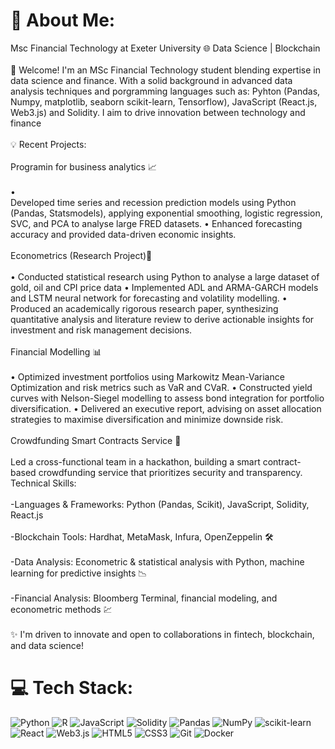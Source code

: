 # 💫 About Me:
Msc Financial Technology at Exeter University 🌐 Data Science | Blockchain<br><br>🔗 Welcome! I'm an MSc Financial Technology student blending expertise in data science and finance. With a solid background in advanced data analysis techniques and porgramming languages such as: Pyhton (Pandas, Numpy, matplotlib, seaborn scikit-learn, Tensorflow), JavaScript (React.js, Web3.js) and Solidity. I aim to drive innovation between technology and finance<br><br>💡 Recent Projects:
<br><br> 
Programin for business analytics 📈
<br><br> •	
Developed time series and recession prediction models using Python (Pandas, Statsmodels), applying exponential smoothing, logistic regression, SVC, and PCA to analyse large FRED datasets.
•	Enhanced forecasting accuracy and provided data-driven economic insights.
<br><br>
Econometrics (Research Project)🔭
<br><br>
•	Conducted statistical research using Python to analyse a large dataset of gold, oil and CPI price data 
•	Implemented ADL and ARMA-GARCH models and LSTM neural network for forecasting and volatility modelling.
•	Produced an academically rigorous research paper, synthesizing quantitative analysis and literature review to derive actionable insights for investment and risk management decisions.
<br><br>
Financial Modelling 📊
<br><br>
•	Optimized investment portfolios using Markowitz Mean-Variance Optimization and risk metrics such as VaR and CVaR.
•	Constructed yield curves with Nelson-Siegel modelling to assess bond integration for portfolio diversification.
•	Delivered an executive report, advising on asset allocation strategies to maximise diversification and minimize downside risk.
<br><br>
Crowdfunding Smart Contracts Service 🎉 
<br><br>
 Led a cross-functional team in a hackathon, building a smart contract-based crowdfunding service that prioritizes security and transparency.
Technical Skills:<br><br>-Languages & Frameworks: Python (Pandas, Scikit), JavaScript, Solidity, React.js<br><br>-Blockchain Tools: Hardhat, MetaMask, Infura, OpenZeppelin 🛠️<br><br>-Data Analysis: Econometric & statistical analysis with Python, machine learning for predictive insights 📉<br><br>-Financial Analysis: Bloomberg Terminal, financial modeling, and econometric methods 💹<br><br>✨ I'm driven to innovate and open to collaborations in fintech, blockchain, and data science!


# 💻 Tech Stack:
![Python](https://img.shields.io/badge/python-3670A0?style=for-the-badge&logo=python&logoColor=ffdd54) ![R](https://img.shields.io/badge/r-%23276DC3.svg?style=for-the-badge&logo=r&logoColor=white) ![JavaScript](https://img.shields.io/badge/javascript-%23323330.svg?style=for-the-badge&logo=javascript&logoColor=%23F7DF1E) ![Solidity](https://img.shields.io/badge/Solidity-%23363636.svg?style=for-the-badge&logo=solidity&logoColor=white) ![Pandas](https://img.shields.io/badge/pandas-%23150458.svg?style=for-the-badge&logo=pandas&logoColor=white) ![NumPy](https://img.shields.io/badge/numpy-%23013243.svg?style=for-the-badge&logo=numpy&logoColor=white) ![scikit-learn](https://img.shields.io/badge/scikit--learn-%23F7931E.svg?style=for-the-badge&logo=scikit-learn&logoColor=white) ![React](https://img.shields.io/badge/react-%2320232a.svg?style=for-the-badge&logo=react&logoColor=%2361DAFB) ![Web3.js](https://img.shields.io/badge/web3.js-F16822?style=for-the-badge&logo=web3.js&logoColor=white)  ![HTML5](https://img.shields.io/badge/html5-%23E34F26.svg?style=for-the-badge&logo=html5&logoColor=white) ![CSS3](https://img.shields.io/badge/css3-%231572B6.svg?style=for-the-badge&logo=css3&logoColor=white) ![Git](https://img.shields.io/badge/git-%23F05033.svg?style=for-the-badge&logo=git&logoColor=white) ![Docker](https://img.shields.io/badge/docker-%230db7ed.svg?style=for-the-badge&logo=docker&logoColor=white)

